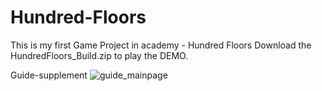 # Hundred-Floors
This is my first Game Project in academy - Hundred Floors
Download the HundredFloors_Build.zip to play the DEMO.

Guide-supplement
![guide_mainpage](https://user-images.githubusercontent.com/96476682/176462353-03099e82-b0e9-469e-b37f-ba5f4e6f7782.jpg)
